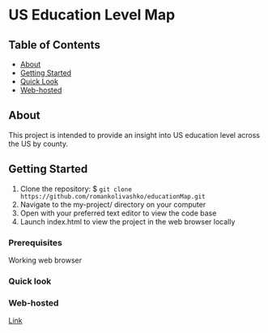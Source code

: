# US Education Level Map

## Table of Contents
+ [About](#about)
+ [Getting Started](#getting_started)
+ [Quick Look](#quick_look)
+ [Web-hosted](#hosted)

## About <a name = "about"></a>
This project is intended to provide an insight into US education level across the US by county.

## Getting Started <a name = "getting_started"></a>
1. Clone the repository: $ `git clone https://github.com/romankolivashko/educationMap.git`
2. Navigate to the my-project/ directory on your computer
3. Open with your preferred text editor to view the code base
4. Launch index.html to view the project in the web browser locally

### Prerequisites

Working web browser

### Quick look <a name = "quick_look"></a>

### Web-hosted <a name = "hosted"></a>
[Link](https://zealous-jones-c5db9a.netlify.app/)
